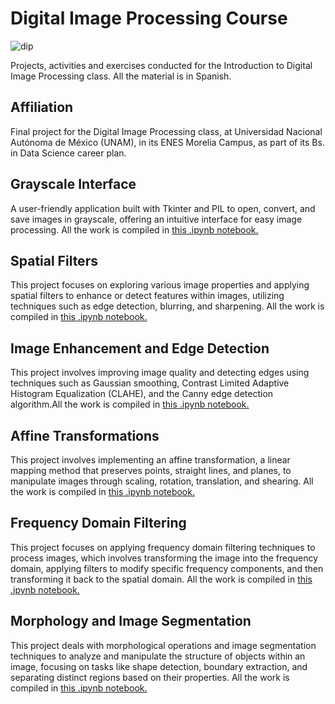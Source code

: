 # Digital Image Processing Course
![dip](https://github.com/user-attachments/assets/75cf2249-2c2c-4526-91d9-3254fd91f776)


Projects, activities and exercises conducted for the Introduction to Digital Image Processing class. All the material is in Spanish.

## Affiliation
Final project for the Digital Image Processing class, at Universidad Nacional Autónoma de México (UNAM), in its ENES Morelia Campus, as part of its Bs. in Data Science career plan. 

## Grayscale Interface
A user-friendly application built with Tkinter and PIL to open, convert, and save images in grayscale, offering an intuitive interface for easy image processing. All the work is compiled in [this .ipynb notebook.](https://github.com/LuisDHuante/Digital-Image-Processing/blob/main/Grayscale_Interface_LuisDavidHuante.py)

## Spatial Filters
This project focuses on exploring various image properties and applying spatial filters to enhance or detect features within images, utilizing techniques such as edge detection, blurring, and sharpening. All the work is compiled in [this .ipynb notebook.](https://github.com/LuisDHuante/Digital-Image-Processing/blob/main/Tarea2_FiltrosEspaciales.ipynb)

## Image Enhancement and Edge Detection
This project involves improving image quality and detecting edges using techniques such as Gaussian smoothing, Contrast Limited Adaptive Histogram Equalization (CLAHE), and the Canny edge detection algorithm.All the work is compiled in [this .ipynb notebook.](https://github.com/LuisDHuante/Digital-Image-Processing/blob/main/Tarea3DeteccionBordes_LuisDavidHuante.ipynb)

## Affine Transformations
This project involves implementing an affine transformation, a linear mapping method that preserves points, straight lines, and planes, to manipulate images through scaling, rotation, translation, and shearing. All the work is compiled in [this .ipynb notebook.](https://github.com/LuisDHuante/Digital-Image-Processing/blob/main/TransformacionesAfines_LDH.ipynb)

## Frequency Domain Filtering
This project focuses on applying frequency domain filtering techniques to process images, which involves transforming the image into the frequency domain, applying filters to modify specific frequency components, and then transforming it back to the spatial domain. All the work is compiled in [this .ipynb notebook.](https://github.com/LuisDHuante/Digital-Image-Processing/blob/main/FiltradoFrecuencial_LDH.ipynb)

## Morphology and Image Segmentation
This project deals with morphological operations and image segmentation techniques to analyze and manipulate the structure of objects within an image, focusing on tasks like shape detection, boundary extraction, and separating distinct regions based on their properties. All the work is compiled in [this .ipynb notebook.](https://github.com/LuisDHuante/Digital-Image-Processing/blob/main/Morfolog%C3%ADa_LuisDavidHuante.ipynb)


